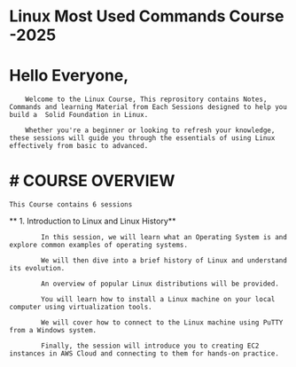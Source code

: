 # Linux Most Used Commands  Course -2025

# Hello Everyone, 
        
        Welcome to the Linux Course, This reprository contains Notes, Commands and learning Material from Each Sessions designed to help you build a  Solid Foundation in Linux.

        Whether you're a beginner or looking to refresh your knowledge, these sessions will guide you through the essentials of using Linux effectively from basic to advanced.

        
# # COURSE OVERVIEW

    This Course contains 6 sessions

**    1. Introduction to Linux and Linux History**

            In this session, we will learn what an Operating System is and explore common examples of operating systems.

            We will then dive into a brief history of Linux and understand its evolution.

            An overview of popular Linux distributions will be provided.
            
            You will learn how to install a Linux machine on your local computer using virtualization tools.
            
            We will cover how to connect to the Linux machine using PuTTY from a Windows system.

            Finally, the session will introduce you to creating EC2 instances in AWS Cloud and connecting to them for hands-on practice.





